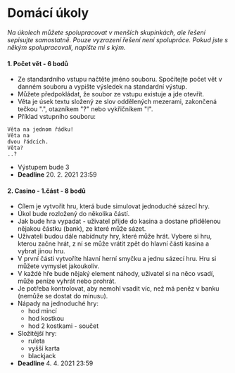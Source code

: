 # Domácí úkoly

*Na úkolech můžete spolupracovat v menších skupinkách, ale řešení sepisujte samostatně. Pouze vyzrazení řešení není spolupráce. Pokud jste s někým spolupracovali, napište mi s kým.*

#### 1. Počet vět - 6 bodů
- Ze standardního vstupu načtěte jméno souboru. Spočítejte počet vět v danném souboru a vypište výsledek na standardní výstup.
- Můžete předpokládat, že soubor ze vstupu existuje a jde otevřít.
- Věta je úsek textu složený ze slov oddělených mezerami, zakončená tečkou ".", otazníkem "?" nebo vykřičníkem "!".
- Příklad vstupního souboru:
```
Věta na jednom řádku!
Věta na
dvou řádcích.
Věta?
..?
```
- Výstupem bude 3
- **Deadline** 20. 2. 2021 23:59

#### 2. Casino - 1.část - 8 bodů
- Cílem je vytvořit hru, která bude simulovat jednoduché sázecí hry. 
- Úkol bude rozložený do několika částí.
- Jak bude hra vypadat - uživatel přijde do kasina a dostane přidělenou nějakou částku (bank), ze které může sázet.
- Uživateli budou dále nabídnuty hry, které může hrát. Vybere si hru, kterou začne hrát, z ní se může vrátit zpět do hlavní části kasina a vybrat jinou hru. 
- V první části vytvoříte hlavní herní smyčku a jednu sázecí hru. Hru si můžete vymyslet jakoukoliv.
- V každé hře bude nějaký element náhody, uživatel si na něco vsadí, může peníze vyhrát nebo prohrát.
- Je potřeba kontrolovat, aby nemohl vsadit víc, než má peněz v banku (nemůže se dostat do minusu).
- Nápady na jednoduché hry:
  - hod mincí
  - hod kostkou
  - hod 2 kostkami - součet
- Složitější hry:
  - ruleta
  - vyšší karta
  - blackjack
- **Deadline** 4. 4. 2021 23:59

 
